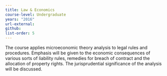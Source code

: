 ```yaml
---
title: Law & Economics
course-level: Undergraduate
years: "2016"
url-external:
github:
list-order: 5
---
```


The course applies microeconomic theory analysis to legal rules and procedures. Emphasis will be given to the economic consequences of various sorts of liability rules, remedies for breach of contract and the allocation of property rights. The jurisprudential significance of the analysis will be discussed.